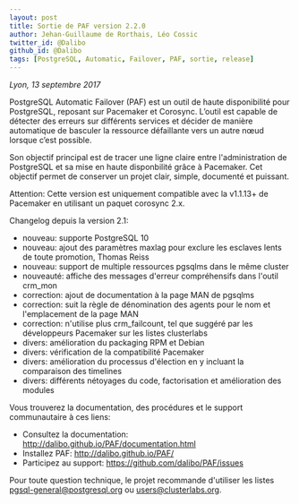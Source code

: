 ```yaml
---
layout: post
title: Sortie de PAF version 2.2.0 
author: Jehan-Guillaume de Rorthais, Léo Cossic
twitter_id: @Dalibo
github_id: @Dalibo
tags: [PostgreSQL, Automatic, Failover, PAF, sortie, release]
---
```

*Lyon, 13 septembre 2017*

PostgreSQL Automatic Failover (PAF) est un outil de haute disponibilité pour PostgreSQL, reposant sur Pacemaker et Corosync.
L’outil est capable de détecter des erreurs sur différents services et décider de manière automatique de basculer la ressource défaillante vers un autre nœud lorsque c’est possible.

Son objectif principal est de tracer une ligne claire entre l'administration de PostgreSQL et sa mise en haute disponbilité grâce à Pacemaker. Cet objectif permet de conserver un projet clair, simple, documenté et puissant.

<!--MORE-->

Attention: Cette version est uniquement compatible avec la v1.1.13+ de Pacemaker en utilisant un paquet corosync 2.x. 

Changelog depuis la version 2.1:

* nouveau: supporte PostgreSQL 10
* nouveau: ajout des paramètres maxlag pour exclure les esclaves lents de toute promotion, Thomas Reiss
* nouveau: support de multiple ressources pgsqlms dans le même cluster
* nouveauté: affiche des messages d'erreur compréhensifs dans l'outil crm_mon
* correction: ajout de documentation à la page MAN de pgsqlms
* correction: suit la règle de dénomination des agents pour le nom et l'emplacement de la page MAN
* correction: n'utilise plus crm_failcount, tel que suggéré par les développeurs Pacemaker sur les listes clusterlabs
* divers: amélioration du packaging RPM et Debian
* divers: vérification de la compatibilité Pacemaker
* divers: amélioration du processus d'élection en y incluant la comparaison des timelines
* divers: différents nétoyages du code, factorisation et amélioration des modules

Vous trouverez la documentation, des procédures et le support communautaire à ces liens:

* Consultez la documentation: http://dalibo.github.io/PAF/documentation.html
* Installez PAF: http://dalibo.github.io/PAF/ 
* Participez au support: https://github.com/dalibo/PAF/issues

Pour toute question technique, le projet recommande d'utiliser les listes pgsql-general@postgresql.org ou users@clusterlabs.org.
